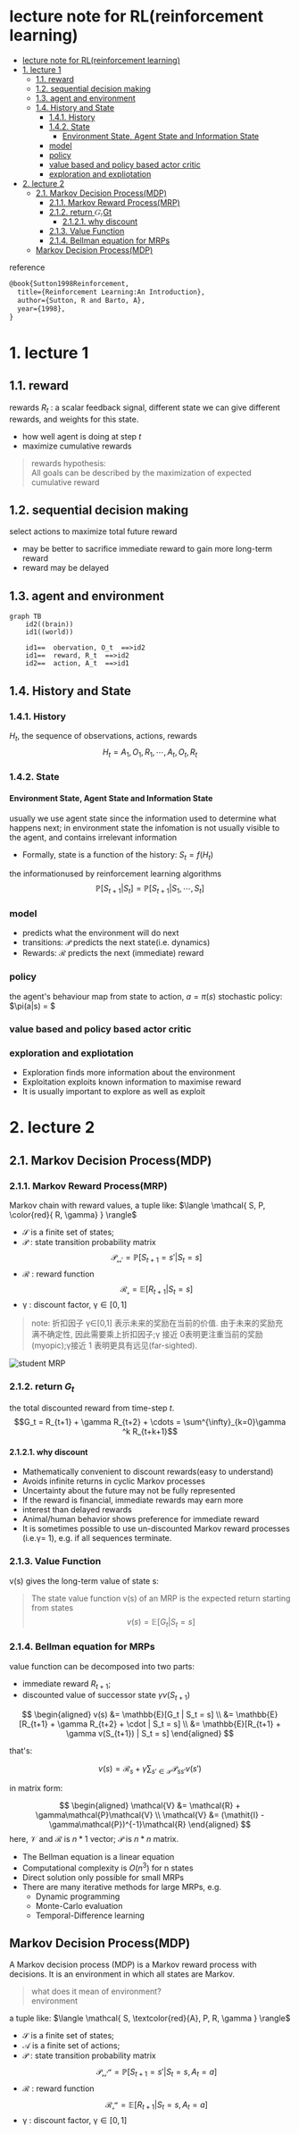 lecture note for RL(reinforcement learning)
========
<!-- TOC -->

- [lecture note for RL(reinforcement learning)](#lecture-note-for-rlreinforcement-learning)
- [1. lecture 1](#1-lecture-1)
  - [1.1. reward](#11-reward)
  - [1.2. sequential decision making](#12-sequential-decision-making)
  - [1.3. agent and environment](#13-agent-and-environment)
  - [1.4. History and State](#14-history-and-state)
    - [1.4.1. History](#141-history)
    - [1.4.2. State](#142-state)
      - [Environment State, Agent State and Information State](#environment-state-agent-state-and-information-state)
    - [model](#model)
    - [policy](#policy)
    - [value based and policy based actor critic](#value-based-and-policy-based-actor-critic)
    - [exploration and expliotation](#exploration-and-expliotation)
- [2. lecture 2](#2-lecture-2)
  - [2.1. Markov Decision Process(MDP)](#21-markov-decision-processmdp)
    - [2.1.1. Markov Reward Process(MRP)](#211-markov-reward-processmrp)
    - [2.1.2. return <math><semantics><mrow><msub><mi>G</mi><mi>t</mi></msub></mrow><annotation encoding="application/x-tex">G_t</annotation></semantics></math>Gt​](#212-return-mathsemanticsmrowmsubmigmimitmimsubmrowannotation-encoding%22applicationx-tex%22gtannotationsemanticsmathgt%e2%80%8b)
      - [2.1.2.1. why discount](#2121-why-discount)
    - [2.1.3. Value Function](#213-value-function)
    - [2.1.4. Bellman equation for MRPs](#214-bellman-equation-for-mrps)
  - [Markov Decision Process(MDP)](#markov-decision-processmdp)

<!-- /TOC -->

reference

```latex
@book{Sutton1998Reinforcement,
  title={Reinforcement Learning:An Introduction},
  author={Sutton, R and Barto, A},
  year={1998},
}
```

# 1. lecture 1



## 1.1. reward

rewards $R_t$ : a scalar feedback signal, different state we can give different rewards, and weights for this state.
* how well agent is doing at step $t$
* maximize cumulative rewards

> rewards hypothesis:\
> All goals can be described by the maximization of expected cumulative reward

## 1.2. sequential decision making

select actions to maximize total future reward
* may be better to sacrifice immediate reward to gain more long-term reward
* reward may be delayed

## 1.3. agent and environment

```mermaid
graph TB
    id2((brain))
    id1((world))
    
    id1==  obervation, O_t  ==>id2
    id1==  reward, R_t  ==>id2
    id2==  action, A_t  ==>id1

```

## 1.4. History and State

### 1.4.1. History

$H_t$, the sequence of observations, actions, rewards 
$$H_t  = A_1, O_1, R_1, \cdots, A_t, O_t, R_t$$

### 1.4.2. State

#### Environment State, Agent State and Information State
usually we use agent state since the information used to determine what happens next;
in environment state the infomation is not usually visible to the agent, and contains irrelevant information

* Formally, state is a function of the history: $S_t = f(H_t)$

the informationused by reinforcement learning algorithms
$$\mathbb{P}[S_{t+1} | S_{t}] = \mathbb{P}[S_{t+1} | S_1, \cdots, S_t] $$

### model

* predicts what the environment will do next
* transitions: $\mathcal{P}$ predicts the next state(i.e. dynamics)
* Rewards: $\mathcal{R}$ predicts the next (immediate) reward

### policy

the agent's behaviour
map from state to action, $a=\pi(s)$
stochastic policy: $\pi(a|s) = $

### value based and policy based actor critic

### exploration and expliotation
* Exploration finds more information about the environment
* Exploitation exploits known information to maximise reward
* It is usually important to explore as well as exploit


# 2. lecture 2

## 2.1. Markov Decision Process(MDP)

### 2.1.1. Markov Reward Process(MRP)

 Markov chain with reward values, a tuple like:
$\langle \mathcal{ S, P, \color{red}{ R, \gamma} } \rangle$

* $\mathcal{S}$ is a finite set of states;
* $\mathcal{P}$ : state transition probability matrix
  $$\mathcal{P_{ss'}}= \mathbb{P}[ S_{t+1} = s' | S_t = s ]$$
* $\mathcal{R}$ : reward function
  $$ \mathcal{R_s} = \mathbb{E}[ R_{t+1} | S_t = s  ] $$
* $\mathcal{\gamma}$ : discount factor, $\mathcal{\gamma} \in [0,1]$

>note: 折扣因子 γ∈[0,1] 表示未来的奖励在当前的价值. 由于未来的奖励充满不确定性, 因此需要乘上折扣因子;γ 接近 0表明更注重当前的奖励(myopic);γ接近 1 表明更具有远见(far-sighted).

![student MRP](https://cn.bing.com/th?id=OIP.zkxfNQm8aIB_eHAS3HrKkwHaGU&pid=Api&rs=1)

### 2.1.2. return $G_t$

the total discounted reward from time-step $\textit{t}$.
$$G_t = R_{t+1} + \gamma R_{t+2} + \cdots =  \sum^{\infty}_{k=0}\gamma ^k R_{t+k+1}$$

#### 2.1.2.1. why discount

* Mathematically convenient to discount rewards(easy to understand)
* Avoids infinite returns in cyclic Markov processes
* Uncertainty about the future may not be fully represented
* If the reward is financial, immediate rewards may earn more
* interest than delayed rewards
* Animal/human behavior shows preference for immediate reward
* It is sometimes possible to use un-discounted Markov reward processes (i.e.γ= 1), e.g.  if all sequences terminate.

### 2.1.3. Value Function

v(s) gives the long-term value of state s:
> The state value function v(s) of an MRP is the expected return starting from states
> $$v(s)=\mathbb{E}[G_t|S_t=s]$$

### 2.1.4. Bellman equation for MRPs

value function can be decomposed into two parts:

* immediate reward $R_{t+1}$;
* discounted value of successor state $\gamma v(S_{t+1})$

$$
\begin{aligned}
v(s) &= \mathbb{E}[G_t | S_t = s] \\
&= \mathbb{E}[R_{t+1} + \gamma R_{t+2} + \cdot | S_t = s] \\
&= \mathbb{E}[R_{t+1} + \gamma v(S_{t+1}) | S_t = s]
\end{aligned}
$$

that's:

$$
v(s) = \mathcal{R}_s + \gamma\sum_{s' \in \mathcal{S}}\mathcal{P}_{ss'}v(s')
$$

in matrix form:

$$
\begin{aligned}
  \mathcal{V} &= \mathcal{R} + \gamma\mathcal{P}\mathcal{V} \\
  \mathcal{V} &= (\mathit{I} - \gamma\mathcal{P})^{-1}\mathcal{R}
\end{aligned}
$$
here, $\mathcal{V}$ and $\mathcal{R}$ is $n*1$ vector; $\mathcal{P}$ is $n*n$ matrix.

* The Bellman equation is a linear equation
* Computational complexity is $O(n^3)$ for n states
* Direct solution only possible for small MRPs
* There are many iterative methods for large MRPs, e.g.
  * Dynamic programming
  * Monte-Carlo evaluation
  * Temporal-Difference learning

## Markov Decision Process(MDP)

A Markov decision process (MDP) is a Markov reward process with decisions.  It is an environment in which all states are Markov.
> what does it mean of environment?\
> environment

a tuple like:
$\langle \mathcal{ S, \textcolor{red}{A}, P, R, \gamma } \rangle$

* $\mathcal{S}$ is a finite set of states;
* $\mathcal{A}$ is a finite set of actions;
* $\mathcal{P}$ : state transition probability matrix
  $$\mathcal{P^a_{ss'}}= \mathbb{P}[ S_{t+1} = s' | S_t = s , A_t = a]$$
* $\mathcal{R}$ : reward function
  $$ \mathcal{R^a_s} = \mathbb{E}[ R_{t+1} | S_t = s ,A_t=a ] $$
* $\mathcal{\gamma}$ : discount factor, $\mathcal{\gamma} \in [0,1]$